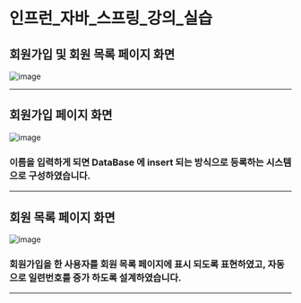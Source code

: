 # 인프런_자바_스프링_강의_실습
## 회원가입 및 회원 목록 페이지 화면
![image](https://github.com/Qnd1101/inflearn_spring_lecture/assets/107795830/b1cf0c0c-36df-4676-9cf7-c42e53f1be80)

---

## 회원가입 페이지 화면
![image](https://github.com/Qnd1101/inflearn_spring_lecture/assets/107795830/772c703e-83eb-4107-bd36-60298cbafe54)

### 이름을 입력하게 되면 DataBase 에 insert 되는 방식으로 등록하는 시스템으로 구성하였습니다.

---

## 회원 목록 페이지 화면
![image](https://github.com/Qnd1101/inflearn_spring_lecture/assets/107795830/fb7373e5-7483-4a03-9ef5-caf43be0d48a)



### 회원가입을 한 사용자를 회원 목록 페이지에 표시 되도록 표현하였고, 자동으로 일련번호를 증가 하도록 설계하였습니다.

---
